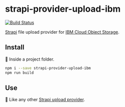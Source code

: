 # strapi-provider-upload-ibm

[![Build Status](https://travis-ci.org/IBMResearch/strapi-provider-upload-ibm.svg?branch=master)](https://travis-ci.org/IBMResearch/strapi-provider-upload-ibm)

[Strapi](http://strapi.io/) file upload provider for [IBM Cloud Object Storage](https://www.ibm.com/cloud/object-storage).

## Install

:pizza: Inside a project folder.

```sh
npm i --save strapi-provider-upload-ibm
npm run build
```

## Use

:rocket: Like any other [Strapi upload provider](https://strapi.io/documentation/3.x.x/guides/upload.html#usage).
